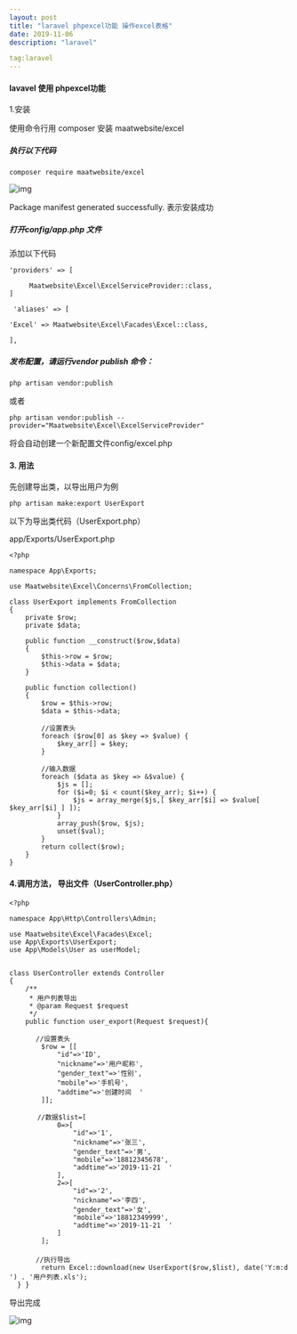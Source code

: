 ```yaml
---
layout: post
title: "laravel phpexcel功能 操作excel表格"
date: 2019-11-06 
description: "laravel"

tag:laravel
---   
```




#### lavavel 使用 phpexcel功能

1.安装

使用命令行用 composer 安装 maatwebsite/excel

##### 执行以下代码

```
composer require maatwebsite/excel
```

![img](https://img2018.cnblogs.com/i-beta/1314204/201911/1314204-20191121174834570-79328399.png)

 Package manifest generated successfully. 表示安装成功



##### 打开config/app.php 文件

添加以下代码

```
'providers' => [
      
     Maatwebsite\Excel\ExcelServiceProvider::class,
]
```

```
 'aliases' => [

'Excel' => Maatwebsite\Excel\Facades\Excel::class,

],
```



##### 发布配置，请运行vendor publish 命令：

```
php artisan vendor:publish
```

或者

```
php artisan vendor:publish --provider="Maatwebsite\Excel\ExcelServiceProvider"
```

将会自动创建一个新配置文件config/excel.php

#### 3. 用法

先创建导出类，以导出用户为例

```
php artisan make:export UserExport
```

以下为导出类代码（UserExport.php）

app/Exports/UserExport.php

```
<?php

namespace App\Exports;

use Maatwebsite\Excel\Concerns\FromCollection;

class UserExport implements FromCollection
{
    private $row;
    private $data;

    public function __construct($row,$data)
    {
        $this->row = $row;
        $this->data = $data;
    }

    public function collection()
    {
        $row = $this->row;
        $data = $this->data;

        //设置表头
        foreach ($row[0] as $key => $value) {
            $key_arr[] = $key;
        }

        //输入数据
        foreach ($data as $key => &$value) {
            $js = [];
            for ($i=0; $i < count($key_arr); $i++) {
                $js = array_merge($js,[ $key_arr[$i] => $value[ $key_arr[$i] ] ]);
            }
            array_push($row, $js);
            unset($val);
        }
        return collect($row);
    }
}
```

#### 4.调用方法， 导出文件（UserController.php）

```
<?php

namespace App\Http\Controllers\Admin;

use Maatwebsite\Excel\Facades\Excel;
use App\Exports\UserExport;
use App\Models\User as userModel;


class UserController extends Controller
{
    /**
     * 用户列表导出
     * @param Request $request
     */
    public function user_export(Request $request){

　　　　//设置表头
        $row = [[
            "id"=>'ID',
            "nickname"=>'用户昵称',
            "gender_text"=>'性别',
            "mobile"=>'手机号',
            "addtime"=>'创建时间  '
        ]];

       //数据$list=[
            0=>[
                "id"=>'1',
                "nickname"=>'张三',
                "gender_text"=>'男',
                "mobile"=>'18812345678',
                "addtime"=>'2019-11-21  '
            ],
            2=>[
                "id"=>'2',
                "nickname"=>'李四',
                "gender_text"=>'女',
                "mobile"=>'18812349999',
                "addtime"=>'2019-11-21  '
            ]
        ];
　　
　　　　//执行导出
        return Excel::download(new UserExport($row,$list), date('Y:m:d ') . '用户列表.xls'); 
  } }

```

导出完成

![img](https://img2018.cnblogs.com/i-beta/1314204/201911/1314204-20191121180608619-984392575.png)